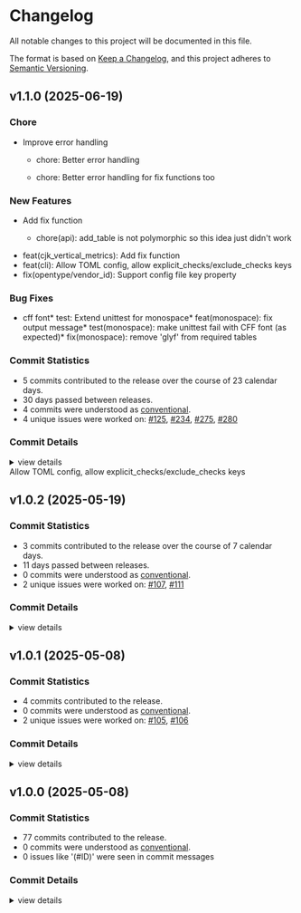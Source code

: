 # Changelog

All notable changes to this project will be documented in this file.

The format is based on [Keep a Changelog](https://keepachangelog.com/en/1.0.0/),
and this project adheres to [Semantic Versioning](https://semver.org/spec/v2.0.0.html).

## v1.1.0 (2025-06-19)

<csr-id-f44be5515dcaea17b96b1df7a4b11407561d0c17/>

### Chore

 - <csr-id-f44be5515dcaea17b96b1df7a4b11407561d0c17/> Improve error handling
   * chore: Better error handling
   
   * chore: Better error handling for fix functions too

### New Features

<csr-id-82b1cb17c491e78f6adc0811bb632cc1531dd7dc/>

 - <csr-id-ea5107c15304c96b035aab80551ce8ddb7e7e98b/> Add fix function
   * chore(api): add_table is not polymorphic so this idea just didn't work
* feat(cjk_vertical_metrics): Add fix function
* feat(cli): Allow TOML config, allow explicit_checks/exclude_checks keys
* fix(opentype/vendor_id): Support config file key property

### Bug Fixes

 - <csr-id-5382a410d33321beecee209b270ba4158fc1514b/> cff font* test: Extend unittest for monospace* feat(monospace): fix output message* test(monospace): make unittest fail with CFF font (as expected)* fix(monospace): remove 'glyf' from required tables

### Commit Statistics

<csr-read-only-do-not-edit/>

 - 5 commits contributed to the release over the course of 23 calendar days.
 - 30 days passed between releases.
 - 4 commits were understood as [conventional](https://www.conventionalcommits.org).
 - 4 unique issues were worked on: [#125](https://github.com/fonttools/fontspector/issues/125), [#234](https://github.com/fonttools/fontspector/issues/234), [#275](https://github.com/fonttools/fontspector/issues/275), [#280](https://github.com/fonttools/fontspector/issues/280)

### Commit Details

<csr-read-only-do-not-edit/>

<details><summary>view details</summary>

 * **[#125](https://github.com/fonttools/fontspector/issues/125)**
    - Allow TOML config, allow explicit_checks/exclude_checks keys ([`82b1cb1`](https://github.com/fonttools/fontspector/commit/82b1cb17c491e78f6adc0811bb632cc1531dd7dc))
 * **[#234](https://github.com/fonttools/fontspector/issues/234)**
    - Cff font* test: Extend unittest for monospace* feat(monospace): fix output message* test(monospace): make unittest fail with CFF font (as expected)* fix(monospace): remove 'glyf' from required tables ([`5382a41`](https://github.com/fonttools/fontspector/commit/5382a410d33321beecee209b270ba4158fc1514b))
 * **[#275](https://github.com/fonttools/fontspector/issues/275)**
    - Improve error handling ([`f44be55`](https://github.com/fonttools/fontspector/commit/f44be5515dcaea17b96b1df7a4b11407561d0c17))
 * **[#280](https://github.com/fonttools/fontspector/issues/280)**
    - Add fix function ([`ea5107c`](https://github.com/fonttools/fontspector/commit/ea5107c15304c96b035aab80551ce8ddb7e7e98b))
 * **Uncategorized**
    - Release fontspector-profile-opentype v1.1.0, fontspector-profile-googlefonts v1.1.0, fontspector-profile-universal v1.1.0 ([`7cd073b`](https://github.com/fonttools/fontspector/commit/7cd073b65714dc47fc6a007308bc7f466612010c))
</details>

<csr-unknown>
 Allow TOML config, allow explicit_checks/exclude_checks keys<csr-unknown/>

## v1.0.2 (2025-05-19)

### Commit Statistics

<csr-read-only-do-not-edit/>

 - 3 commits contributed to the release over the course of 7 calendar days.
 - 11 days passed between releases.
 - 0 commits were understood as [conventional](https://www.conventionalcommits.org).
 - 2 unique issues were worked on: [#107](https://github.com/fonttools/fontspector/issues/107), [#111](https://github.com/fonttools/fontspector/issues/111)

### Commit Details

<csr-read-only-do-not-edit/>

<details><summary>view details</summary>

 * **[#107](https://github.com/fonttools/fontspector/issues/107)**
    - Move to fontations crate ([`da2830b`](https://github.com/fonttools/fontspector/commit/da2830ba694bf3379142a81dad043031e1c39f35))
 * **[#111](https://github.com/fonttools/fontspector/issues/111)**
    - Include most of the fixes from gftools-fix ([`2de6875`](https://github.com/fonttools/fontspector/commit/2de68751c8c4da8c29f9e46d444280cdf478c6b2))
 * **Uncategorized**
    - Release fontspector-profile-opentype v1.0.2, fontspector-profile-googlefonts v1.0.2, fontspector-profile-universal v1.0.2 ([`fd2d019`](https://github.com/fonttools/fontspector/commit/fd2d0197d3918c1f74890b69fed4fe49ac8a3408))
</details>

## v1.0.1 (2025-05-08)

### Commit Statistics

<csr-read-only-do-not-edit/>

 - 4 commits contributed to the release.
 - 0 commits were understood as [conventional](https://www.conventionalcommits.org).
 - 2 unique issues were worked on: [#105](https://github.com/fonttools/fontspector/issues/105), [#106](https://github.com/fonttools/fontspector/issues/106)

### Commit Details

<csr-read-only-do-not-edit/>

<details><summary>view details</summary>

 * **[#105](https://github.com/fonttools/fontspector/issues/105)**
    - Fix font_version parsing ([`cbf7b4b`](https://github.com/fonttools/fontspector/commit/cbf7b4bdd0cc30ddda32c919cbbae9a5e0e09cd2))
 * **[#106](https://github.com/fonttools/fontspector/issues/106)**
    - Fix gpos/gsub typo ([`95867d8`](https://github.com/fonttools/fontspector/commit/95867d8e2048e160735ac7b7f5bb7e99b0fee50e))
 * **Uncategorized**
    - Release fontspector-checkhelper v1.0.1, fontspector-profile-opentype v1.0.1, fontspector-profile-googlefonts v1.0.1, fontspector-profile-universal v1.0.1 ([`6ee7aed`](https://github.com/fonttools/fontspector/commit/6ee7aeda28e6961710b748e346cc1cc8c3e26b82))
    - Add changelogs ([`8b511ed`](https://github.com/fonttools/fontspector/commit/8b511eda27d0f3c7bb9e1f21d9749585e35c2fce))
</details>

## v1.0.0 (2025-05-08)

### Commit Statistics

<csr-read-only-do-not-edit/>

 - 77 commits contributed to the release.
 - 0 commits were understood as [conventional](https://www.conventionalcommits.org).
 - 0 issues like '(#ID)' were seen in commit messages

### Commit Details

<csr-read-only-do-not-edit/>

<details><summary>view details</summary>

 * **Uncategorized**
    - Merge pull request #102 from fonttools/release-prep ([`e5435f4`](https://github.com/fonttools/fontspector/commit/e5435f4ab282338ccc818daca8dacf543de27022))
    - Read profile cargo files for release ([`5fe1c5a`](https://github.com/fonttools/fontspector/commit/5fe1c5aff636944c257ec25b19004426660db0c2))
    - Prep for 1.0.0 release ([`c1ef822`](https://github.com/fonttools/fontspector/commit/c1ef822c860b8dd53b363c9b69201981c75f757c))
    - Merge pull request #90 from fonttools/fix-87 ([`2319315`](https://github.com/fonttools/fontspector/commit/2319315f716210e99f25bc1e932be44e595322d4))
    - Downgrade fail to warn, fixes #87 ([`8e9b831`](https://github.com/fonttools/fontspector/commit/8e9b8311d2aca93ba65b6cb6cceecab00a1ebf76))
    - Merge pull request #80 from fonttools/dependency-hell ([`b8ec37d`](https://github.com/fonttools/fontspector/commit/b8ec37d7d52f440fc2d6a9470ee2d3056df2d94c))
    - Use skrifa::raw instead of read_fonts, pin deps ([`76eacb7`](https://github.com/fonttools/fontspector/commit/76eacb755b79772e761b832b8fe8983af81e07fa))
    - Merge pull request #63 from LuxxxLucy/lucy-multiple-proposal-br ([`2d675d5`](https://github.com/fonttools/fontspector/commit/2d675d5bfe5cdb3de99e1a2cf8c65964c144bc52))
    - A little more information ([`9ddede9`](https://github.com/fonttools/fontspector/commit/9ddede9bed035098a91ad07d6e8a70a873b2905c))
    - Update the checks ([`4110dcf`](https://github.com/fonttools/fontspector/commit/4110dcfd1c79131aea9893523b50e0b0bdfd2f95))
    - Latest read-fonts API ([`47a5310`](https://github.com/fonttools/fontspector/commit/47a531036503433ae38f78ef4fad98cf76536bf7))
    - Allow returning a code with an error ([`4b9f110`](https://github.com/fonttools/fontspector/commit/4b9f110c8d47f11401d49f533c06f93ed37ce7b1))
    - New clippy found new lints! ([`1933d0a`](https://github.com/fonttools/fontspector/commit/1933d0a7835610c4c59e2ca272696789320992e9))
    - Run cargo fmt ([`a97b2a9`](https://github.com/fonttools/fontspector/commit/a97b2a96d2ffbf6fab861b842096159d666a4dc9))
    - Neater repo organization (opentype profile) ([`f7c336d`](https://github.com/fonttools/fontspector/commit/f7c336db697bad52d7fa6cbd9fad9fd4a6392158))
    - Path direction check (with disclaimer) ([`9e1d13a`](https://github.com/fonttools/fontspector/commit/9e1d13a51a5ac1caa044b1e33a8deb4a31ed988a))
    - Move BezGlyph for re-use ([`853e720`](https://github.com/fonttools/fontspector/commit/853e720b160873e68dbb65ed52b7b6fc8fdf34a4))
    - Silence warnings ([`d26e978`](https://github.com/fonttools/fontspector/commit/d26e978be6dbedf3aea4a363c7aa4d06495e71d3))
    - Use ProfileBuilder to simplify OpenType profile ([`3f7d038`](https://github.com/fonttools/fontspector/commit/3f7d0387fd5112512b383261c4e59bb15e8efe93))
    - Move alt_caron to universal ([`d3f4035`](https://github.com/fonttools/fontspector/commit/d3f4035c1b67c7749600d124e5e97f7fd0f19d2c))
    - Stat_has_axis_value_tables / inconsistencies_between_fvar_STAT ([`ed2aa43`](https://github.com/fonttools/fontspector/commit/ed2aa43f514c6f340a8db6a5b9924f4ebd431c55))
    - Opentype/gpos_kerning_info => gpos_kerning_info (Universal profile) ([`854af14`](https://github.com/fonttools/fontspector/commit/854af14cacb2c785ac5f27e8fc64bd2b8c966743))
    - [opentype/stat/ital_axis] Escape the double quotes in rationale string ([`f73946b`](https://github.com/fonttools/fontspector/commit/f73946bd29f33aa2660ad820bd1dc7bcb6a7d2b1))
    - [opentype/stat/ital_axis] update rationale ([`0d8af42`](https://github.com/fonttools/fontspector/commit/0d8af42ffce929a8e54a90bdab84884c472c7c5f))
    - Use cache to determine codepoints in font ([`0514efc`](https://github.com/fonttools/fontspector/commit/0514efcf5e99d3c157fad5795816183d8f84e091))
    - Summarize super long title ([`8d4606f`](https://github.com/fonttools/fontspector/commit/8d4606f5da6ea8f66cc5e5adb2a04e1dd81f8aea))
    - Hide the blocked checks, we can't do anything about them ([`df298c1`](https://github.com/fonttools/fontspector/commit/df298c1a2a86b73521a4c208ce13d924d80ffe41))
    - NameID Display changed! ([`a12c7b0`](https://github.com/fonttools/fontspector/commit/a12c7b05939673a0f83b1d1e56ac6d9d227296db))
    - More micro-optimizations ([`7886854`](https://github.com/fonttools/fontspector/commit/788685487526a9d2d10a4b4466c59ebe307bd432))
    - Optimizations ([`dc71848`](https://github.com/fonttools/fontspector/commit/dc7184813e71e56c302d84bb18a06f9ae37747c8))
    - Export a DEFAULT_LOCATION setting ([`1ab59e9`](https://github.com/fonttools/fontspector/commit/1ab59e9064181e168765ea3f6cab9d8a28ddac5c))
    - Move all pens to a utility module in checkapi ([`8f86fd5`](https://github.com/fonttools/fontspector/commit/8f86fd56087c660943f39957d5471d865d2755fd))
    - Alt_caron ([`e878068`](https://github.com/fonttools/fontspector/commit/e8780680b042eb4800b069e2456222640ff00f75))
    - Fontations bug now fixed ([`f33b018`](https://github.com/fonttools/fontspector/commit/f33b0186cd55027ffbd564ba4422e102c524503b))
    - Silence warning ([`d2dad2a`](https://github.com/fonttools/fontspector/commit/d2dad2a5caacc8aab4de527787c7056a14d7bc94))
    - Italic angle check ([`73f7f01`](https://github.com/fonttools/fontspector/commit/73f7f01d9ee72a1807f4e1e6c06d8bb51fa4c605))
    - Gdef_non_mark_chars ([`73c02ec`](https://github.com/fonttools/fontspector/commit/73c02ec6de4d196ad7b3a5415e32c83462892f20))
    - Loca_maxp_num_glyphs ([`3f54264`](https://github.com/fonttools/fontspector/commit/3f542641bb55a8dd0089e1353912347eb464a63c))
    - Update legacy checks proposal field ([`ad3861e`](https://github.com/fonttools/fontspector/commit/ad3861e292ef2e1cbf118d5df8329c961123c90c))
    - Another check ([`9031c2a`](https://github.com/fonttools/fontspector/commit/9031c2adc5257bad10605d3962f78e08894aa92c))
    - More tests passing ([`43a758f`](https://github.com/fonttools/fontspector/commit/43a758f6a57ac82075e34775e2d8e21016a3c66a))
    - GDEF tests ([`a7c0d86`](https://github.com/fonttools/fontspector/commit/a7c0d86a9284a8293bdd8548754ec0b6e4d9dfcb))
    - Pass tests ([`e2ea2c8`](https://github.com/fonttools/fontspector/commit/e2ea2c820482310f8cfe83801701d03ac81b404b))
    - Expose FeatureRecord/Feature tables nicely ([`3a23051`](https://github.com/fonttools/fontspector/commit/3a230516002dbb17473a12c01c63b1e584dc0b1b))
    - Share itertools versions ([`71e6f81`](https://github.com/fonttools/fontspector/commit/71e6f81d35e3fbe8540a38ec532e382effa87459))
    - Debugging prints... ([`326b634`](https://github.com/fonttools/fontspector/commit/326b634e7eb36ddf2e445d722019e91befa0850f))
    - Everyone gets unicode-properties! ([`6218042`](https://github.com/fonttools/fontspector/commit/621804215cf361f7d515be71b71e8bd84bc481d7))
    - More passing tets ([`c9ae50f`](https://github.com/fonttools/fontspector/commit/c9ae50f2cf8727b11cf88681c00deda57ecf1825))
    - More! More! More! ([`c74c661`](https://github.com/fonttools/fontspector/commit/c74c66100b01403296c5843bb040cec58548b0a6))
    - Moah tests! ([`a4e1941`](https://github.com/fonttools/fontspector/commit/a4e1941d95944aefc0dc591b3a78e3e94a54e5f6))
    - Choose how we fail for assert_all_the_same ([`f219a34`](https://github.com/fonttools/fontspector/commit/f219a3494453e052b9da509edbb63ba1bf4f7dc4))
    - More tests ([`f4844a6`](https://github.com/fonttools/fontspector/commit/f4844a6723602657429abd1b3aa8fd2af5cf7737))
    - Bump read/write/skrifa versions, dump font-types, deal with fallout ([`d2fd7e4`](https://github.com/fonttools/fontspector/commit/d2fd7e4be7f70b014776c6a56ec035b5156692c0))
    - Make the tests pass ([`e80c95d`](https://github.com/fonttools/fontspector/commit/e80c95ddcaaea959e33e4664cdb423aa110904f6))
    - Add monospace check ([`6fa5520`](https://github.com/fonttools/fontspector/commit/6fa552004580b1ac1dd9822645790d08dfc5b6fe))
    - Improve glyph name API - move unwraps into API lib ([`2a094be`](https://github.com/fonttools/fontspector/commit/2a094bea6bbe22e15320c521aebbe493f3bb4c3c))
    - Use read-fonts' glyph class constants ([`3c41053`](https://github.com/fonttools/fontspector/commit/3c41053289a71d555710a66acc7cfc61cc2402ab))
    - Add --full-lists ([`8e1ae0b`](https://github.com/fonttools/fontspector/commit/8e1ae0b994b7b050c12245b32116d561554d9523))
    - Run code-tests in CI ([`ca20b6f`](https://github.com/fonttools/fontspector/commit/ca20b6fcaaaef95ad17d1224aa7f758757330ed2))
    - Remove unused leftover code ([`40af1bf`](https://github.com/fonttools/fontspector/commit/40af1bffbf22d17fcdbad5707bc45752b01ac277))
    - More alignment between checks and tests ([`523ad07`](https://github.com/fonttools/fontspector/commit/523ad0775d2f95306aa25bf96a14ef5e2acebc5a))
    - Align check with tests ([`338a433`](https://github.com/fonttools/fontspector/commit/338a43366003ef8928159cd5242a511a6e8daf12))
    - Pass a little more ([`b92af1d`](https://github.com/fonttools/fontspector/commit/b92af1d6d37648fa48d7506312bf70d6fc286a05))
    - Happening in pytest now ([`2a628d2`](https://github.com/fonttools/fontspector/commit/2a628d2f18d9a8abf19d3e872655f91bf04a1ef5))
    - Use fontbakery-bridge tests ([`1907f2b`](https://github.com/fonttools/fontspector/commit/1907f2b1a48cbe1f3978bc73554a127d5afd9a31))
    - Fix bugs found by Python test! ([`0955eec`](https://github.com/fonttools/fontspector/commit/0955eecad72a157be5b2c374a11ea08effcc8c42))
    - Missed ([`c5b9291`](https://github.com/fonttools/fontspector/commit/c5b929148096fafa19e0869e53021ae7c0e6f62f))
    - Postscript_name_consistency check ([`388e4bc`](https://github.com/fonttools/fontspector/commit/388e4bc0d08b6f14ad4dadbd57a0770cb34c8f59))
    - Name_postscript_vs_cff check ([`eb33242`](https://github.com/fonttools/fontspector/commit/eb33242909995d7ada66f9d57bf9998b00e3ab20))
    - Skip, don’t error, on CFF ([`e94a6c0`](https://github.com/fonttools/fontspector/commit/e94a6c0ad841ba15c7ef7ccdef9fdf71225ced29))
    - Move 'name/italic_names' to Universal profile. ([`0ce2aef`](https://github.com/fonttools/fontspector/commit/0ce2aef4e63fb53b278176bcb6516f86b6117e93))
    - Move 'name/no_copyright_on_description' to Universal profile. ([`0eaff9d`](https://github.com/fonttools/fontspector/commit/0eaff9d86043c79b29a3035722e1520fd67e6644))
    - Lack of STAT table is a skip, not an error ([`c664f31`](https://github.com/fonttools/fontspector/commit/c664f31758326c4f09b6373281ee2b76286271b9))
    - Some leftovers from universal/opentype split ([`c71f0da`](https://github.com/fonttools/fontspector/commit/c71f0da94f981a4bc69bda022ad1a2039a17f0d9))
    - Don’t overflow ([`95fd245`](https://github.com/fonttools/fontspector/commit/95fd2455cc140848e7f92f1ea3ff585e5a3c12a2))
    - Merge pull request #15 from felipesanches/issue_14 ([`57a2274`](https://github.com/fonttools/fontspector/commit/57a2274c13a2ac02292eaf60ec37f7cb63098304))
    - Split profiles Universal and OpenType ([`72550af`](https://github.com/fonttools/fontspector/commit/72550af9c9c8f9a9f4dad37a52f789290b4f6fb8))
</details>

